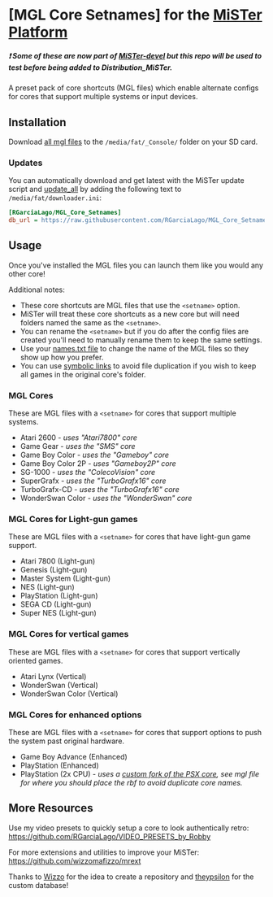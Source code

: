 # [MGL Core Setnames] for the [MiSTer Platform](https://github.com/MiSTer-devel/Main_MiSTer/wiki)
##### ❗ ***Some of these are now part of [MiSTer-devel](https://github.com/MiSTer-devel/Distribution_MiSTer) but this repo will be used to test before being added to Distribution_MiSTer.***
A preset pack of core shortcuts (MGL files) which enable alternate configs for cores that support multiple systems or input devices.


## Installation
Download [all mgl files](https://github.com/RGarciaLago/MGL_Core_Setnames/tree/main/_Console) to the `/media/fat/_Console/` folder on your SD card.

### Updates
You can automatically download and get latest with the MiSTer update script and [update_all](https://github.com/theypsilon/Update_All_MiSTer) by adding the following text to `/media/fat/downloader.ini`:
```ini
[RGarciaLago/MGL_Core_Setnames]
db_url = https://raw.githubusercontent.com/RGarciaLago/MGL_Core_Setnames/db/db.json.zip
```


## Usage
Once you've installed the MGL files you can launch them like you would any other core!

Additional notes:
* These core shortcuts are MGL files that use the `<setname>` option.
* MiSTer will treat these core shortcuts as a new core but will need folders named the same as the `<setname>`.
* You can rename the `<setname>` but if you do after the config files are created you'll need to manually rename them to keep the same settings.
* Use your [names.txt file](https://github.com/ThreepwoodLeBrush/Names_MiSTer) to change the name of the MGL files so they show up how you prefer.
* You can use [symbolic links](https://www.howtogeek.com/howto/16226/complete-guide-to-symbolic-links-symlinks-on-windows-or-linux/) to avoid file duplication if you wish to keep all games in the original core's folder.



### MGL Cores
These are MGL files with a `<setname>` for cores that support multiple systems.
* Atari 2600 - *uses "Atari7800" core*
* Game Gear - *uses the "SMS" core*
* Game Boy Color - *uses the "Gameboy" core*
* Game Boy Color 2P - *uses "Gameboy2P" core*
* SG-1000 - *uses the "ColecoVision" core*
* SuperGrafx - *uses the "TurboGrafx16" core*
* TurboGrafx-CD - *uses the "TurboGrafx16" core*
* WonderSwan Color - *uses the "WonderSwan" core*

### MGL Cores for Light-gun games
These are MGL files with a `<setname>` for cores that have light-gun game support.
* Atari 7800 (Light-gun)
* Genesis (Light-gun)
* Master System (Light-gun)
* NES (Light-gun)
* PlayStation (Light-gun)
* SEGA CD (Light-gun)
* Super NES (Light-gun)

### MGL Cores for vertical games
These are MGL files with a `<setname>` for cores that support vertically oriented games.
* Atari Lynx (Vertical)
* WonderSwan (Vertical)
* WonderSwan Color (Vertical)

### MGL Cores for enhanced options
These are MGL files with a `<setname>` for cores that support options to push the system past original hardware.
* Game Boy Advance (Enhanced)
* PlayStation (Enhanced)
* PlayStation (2x CPU) - *uses a [custom fork of the PSX core](https://github.com/RobertPeip/PSX_MiSTer/tree/main/releases), see mgl file for where you should place the rbf to avoid duplicate core names.*



## More Resources
Use my video presets to quickly setup a core to look authentically retro: https://github.com/RGarciaLago/VIDEO_PRESETS_by_Robby

For more extensions and utilities to improve your MiSTer: https://github.com/wizzomafizzo/mrext

Thanks to [Wizzo](https://github.com/wizzomafizzo) for the idea to create a repository and [theypsilon](https://github.com/theypsilon) for the custom database!
